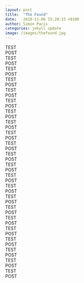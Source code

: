 ```yaml
---
layout: post
title:  "The Found"
date:   2018-11-06 15:20:33 +0100
author: Simon Pacis
categories: jekyll update
image: /images/thefound.jpg
---
```

TEST  
POST  
TEST  
POST  
TEST  
POST  
TEST  
POST  
TEST  
POST  
TEST  
POST  
TEST  
POST  
TEST  
POST  
TEST  
POST  
TEST  
POST  
TEST  
POST  
TEST  
POST  
TEST  
POST  
TEST  
POST  
TEST  
POST  
TEST  
POST  
TEST  
POST  
TEST  
POST  
TEST  
POST  
TEST  
POST  
TEST  
POST  
TEST  
POST